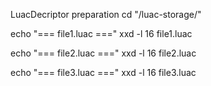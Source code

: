 LuacDecriptor preparation
cd "/luac-storage/"

echo "=== file1.luac ==="
xxd -l 16 file1.luac

echo "=== file2.luac ==="
xxd -l 16 file2.luac

echo "=== file3.luac ==="
xxd -l 16 file3.luac